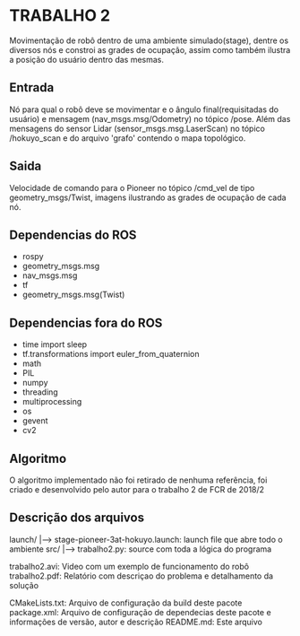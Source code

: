 TRABALHO 2
========
Movimentação de robô dentro de uma ambiente simulado(stage), dentre os diversos nós e constroi as grades de ocupação, assim como também ilustra a posição do usuário dentro das mesmas.

Entrada
-------
Nó para qual o robô deve se movimentar e o ângulo final(requisitadas do usuário) e mensagem (nav_msgs.msg/Odometry) no tópico /pose.
Além das mensagens do sensor Lidar (sensor_msgs.msg.LaserScan) no tópico /hokuyo_scan e do arquivo 'grafo' contendo o mapa topológico.

Saida
-----
Velocidade de comando para o Pioneer no tópico /cmd_vel de tipo geometry_msgs/Twist, imagens ilustrando as grades de ocupação de cada nó.

Dependencias do ROS
-------------------
* rospy
* geometry_msgs.msg
* nav_msgs.msg
* tf
* geometry_msgs.msg(Twist)


Dependencias fora do ROS
------------------------
* time import sleep
* tf.transformations import euler_from_quaternion
* math
* PIL
* numpy
* threading
* multiprocessing
* os
* gevent
* cv2

Algoritmo
---------
O algoritmo implementado não foi retirado de nenhuma referência, foi criado e desenvolvido pelo autor para o trabalho 2 de FCR de 2018/2

Descrição dos arquivos
----------------------

launch/
    |--> stage-pioneer-3at-hokuyo.launch: launch file que abre todo o ambiente
src/
    |--> trabalho2.py: source com toda a lógica do programa


trabalho2.avi: Video com um exemplo de funcionamento do robô
trabalho2.pdf: Relatório com descriçao do problema e detalhamento da solução

CMakeLists.txt: Arquivo de configuração da build deste pacote
package.xml: Arquivo de configuração de dependecias deste pacote e informações de versão, autor e descrição
README.md: Este arquivo
